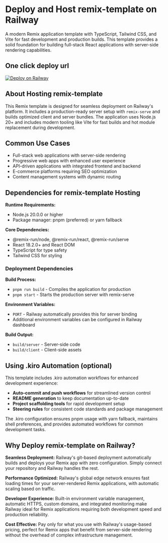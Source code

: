 # Deploy and Host remix-template on Railway

A modern Remix application template with TypeScript, Tailwind CSS, and Vite for fast development and production builds. This template provides a solid foundation for building full-stack React applications with server-side rendering capabilities.

## One click deploy url

[![Deploy on Railway](https://railway.com/button.svg)](https://railway.com/deploy/75b2pJ?referralCode=zZok6X)

## About Hosting remix-template

This Remix template is designed for seamless deployment on Railway's platform. It includes a production-ready server setup with `remix-serve` and builds optimized client and server bundles. The application uses Node.js 20+ and includes modern tooling like Vite for fast builds and hot module replacement during development.

## Common Use Cases

- Full-stack web applications with server-side rendering
- Progressive web apps with enhanced user experience
- API-driven applications with integrated frontend and backend
- E-commerce platforms requiring SEO optimization
- Content management systems with dynamic routing

## Dependencies for remix-template Hosting

**Runtime Requirements:**
- Node.js 20.0.0 or higher
- Package manager: pnpm (preferred) or yarn fallback

**Core Dependencies:**
- @remix-run/node, @remix-run/react, @remix-run/serve
- React 18.2.0+ and React DOM
- TypeScript for type safety
- Tailwind CSS for styling

### Deployment Dependencies

**Build Process:**
- `pnpm run build` - Compiles the application for production
- `pnpm start` - Starts the production server with remix-serve

**Environment Variables:**
- `PORT` - Railway automatically provides this for server binding
- Additional environment variables can be configured in Railway dashboard

**Build Output:**
- `build/server` - Server-side code
- `build/client` - Client-side assets

## Using .kiro Automation (optional)

This template includes .kiro automation workflows for enhanced development experience:

- **Auto-commit and push workflows** for streamlined version control
- **README generation** to keep documentation up-to-date
- **Project scaffolding tools** for rapid development setup
- **Steering rules** for consistent code standards and package management

The .kiro configuration ensures pnpm usage with yarn fallback, maintains shell preferences, and provides automated workflows for common development tasks.

## Why Deploy remix-template on Railway?

**Seamless Deployment:** Railway's git-based deployment automatically builds and deploys your Remix app with zero configuration. Simply connect your repository and Railway handles the rest.

**Performance Optimized:** Railway's global edge network ensures fast loading times for your server-rendered Remix applications, with automatic scaling based on traffic.

**Developer Experience:** Built-in environment variable management, automatic HTTPS, custom domains, and integrated monitoring make Railway ideal for Remix applications requiring both development speed and production reliability.

**Cost Effective:** Pay only for what you use with Railway's usage-based pricing, perfect for Remix apps that benefit from server-side rendering without the overhead of complex infrastructure management.
